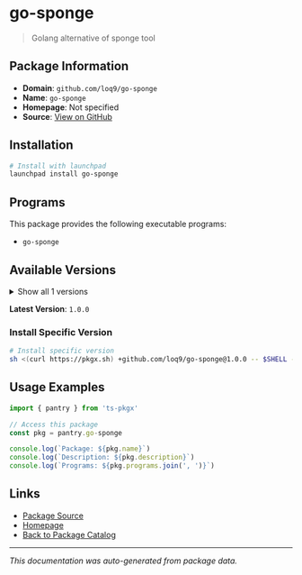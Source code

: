 # go-sponge

> Golang alternative of sponge tool

## Package Information

- **Domain**: `github.com/loq9/go-sponge`
- **Name**: `go-sponge`
- **Homepage**: Not specified
- **Source**: [View on GitHub](https://github.com/pkgxdev/pantry/tree/main/projects/github.com/loq9/go-sponge/package.yml)

## Installation

```bash
# Install with launchpad
launchpad install go-sponge
```

## Programs

This package provides the following executable programs:

- `go-sponge`

## Available Versions

<details>
<summary>Show all 1 versions</summary>

- `1.0.0`

</details>

**Latest Version**: `1.0.0`

### Install Specific Version

```bash
# Install specific version
sh <(curl https://pkgx.sh) +github.com/loq9/go-sponge@1.0.0 -- $SHELL -i
```

## Usage Examples

```typescript
import { pantry } from 'ts-pkgx'

// Access this package
const pkg = pantry.go-sponge

console.log(`Package: ${pkg.name}`)
console.log(`Description: ${pkg.description}`)
console.log(`Programs: ${pkg.programs.join(', ')}`)
```

## Links

- [Package Source](https://github.com/pkgxdev/pantry/tree/main/projects/github.com/loq9/go-sponge/package.yml)
- [Homepage](#)
- [Back to Package Catalog](../package-catalog.md)

---

*This documentation was auto-generated from package data.*
